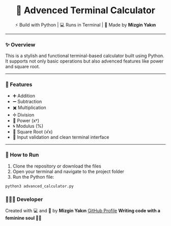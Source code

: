 <h1 align="center">🧮 Advenced Terminal Calculator</h1>
<p align="center">
⚡️ Build with Python | 💻 Runs in Terminal | 🌸 Made by <strong>Mizgin Yakın</strong>
</p>

---

### ✨ Overview
This is a stylish and functional terminal-based calculator built using Python.
It supports not only basic operations but also advenced features like power and square root.

---

### 🌟 Features
- ➕ Addition
- ➖ Subtraction
- ✖️ Multiplication
- ➗ Division
- 🧠 Power (xʸ)
- 🌀 Modulus (%)
- 🌿 Square Root (√x)
- 🎯 Input validation and clean terminal interface

---

### 🚀 How to Run
1. Clone the repository or download the files
2. Open your terminal and navigate to the project folder 
3. Run the Python file:
```bash
python3 advanced_calculator.py
```

### 👩🏻‍💻 Developer
Created with 💻 and 🩷 by **Mizgin Yakın**
[GitHub Profile](https://github.com/krayzacodes)
**Writing code with a feminine soul 💅🏼**
